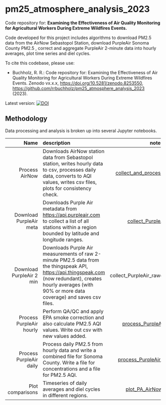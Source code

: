 # pm25_atmosphere_analysis_2023
Code repository for: **Examining the Effectiveness of Air Quality Monitoring for Agricultural Workers During Extreme Wildfires Events.**

Code developed for this project includes algorithms to download PM2.5 data from the AirNow Sebastopol Station, download PurpleAir Sonoma County PM2.5 , correct and aggregate PurpleAir 2-minute data into hourly averages, plot time series and diel cycles. 

To cite this codebase, please use:
  * Buchholz, R. R.: Code repository for: Examining the Effectiveness of Air Quality Monitoring for Agricultural Workers During Extreme Wildfires Events. Zenodo vx.x.x, https://doi.org/10.5281/zenodo.8253550, https://github.com/rrbuchholz/pm25_atmosphere_analysis_2023 (2023).

Latest version: [![DOI](https://zenodo.org/badge/679422894.svg)](https://zenodo.org/badge/latestdoi/679422894)


## Methodology

Data processing and analysis is broken up into several Jupyter notebooks.

| Name | description | notebook |
|---------:|:------------|:----:|
| Process AirNow | Downloads AirNow station data from Sebastopol station, writes hourly data to csv, processes daily data, converts to AQI values, writes csv files, plots for consistency check.  |  [collect_and_process_AirNow_API.ipynb](https://github.com/rrbuchholz/pm25_atmosphere_analysis_2023/blob/main/collect_and_process_AirNow_API.ipynb) |
| Download PurpleAir meta | Downloads Purple Air metadata from https://api.purpleair.com to collect a list of all stations within a region bounded by latitude and longitude ranges. |  [collect_PurpleAir_meta.ipynb](https://github.com/rrbuchholz/pm25_atmosphere_analysis_2023/blob/main/collect_PurpleAir_meta.ipynb) |
| Download PurpleAir 2 min | Downloads Purple Air measurements of raw 2-minute PM2.5 data from the thingspeak API, https://api.thingspeak.com (now redundant), creates hourly averages (with 90% or more data coverage) and saves csv files. |  collect_PurpleAir_rawdata_thingspeak.ipynb |
| Process PurpleAir hourly | Perform QA/QC and apply EPA smoke correction and also calculate PM2.5 AQI values. Write out csv with new values added. |  [process_PurpleAir_rawdata.ipynb](https://github.com/rrbuchholz/pm25_atmosphere_analysis_2023/blob/main/process_PurpleAir_rawdata.ipynb) |
| Process PurpleAir daily | Process daily PM2.5 from hourly data and write a combined file for Sonoma County. Write a file for concentrations and a file for PM2.5 AQI. |  [process_PurpleAir_daily_wfilter.ipynb](https://github.com/rrbuchholz/pm25_atmosphere_analysis_2023/blob/main/process_PurpleAir_daily_wfilter.ipynb) |
| Plot comparisons | Timeseries of daily averages and diel cycles in different regions. | [plot_PA_AirNow-90perc.ipynb](https://github.com/rrbuchholz/pm25_atmosphere_analysis_2023/blob/main/plot_PurpleAir_AirNow-90perc.ipynb) |

